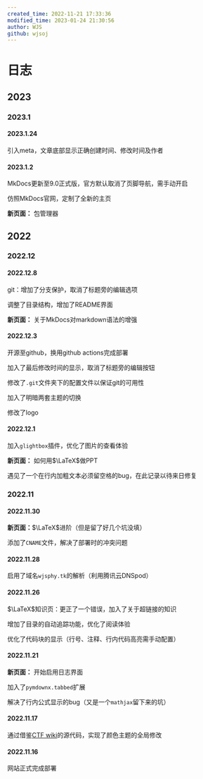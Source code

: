 ```yaml
---
created_time: 2022-11-21 17:33:36
modified_time: 2023-01-24 21:30:56
author: WJS
github: wjsoj
---
```

# 日志

## 2023

### 2023.1

#### 2023.1.24

引入meta，文章底部显示正确创建时间、修改时间及作者

#### 2023.1.2

MkDocs更新至9.0正式版，官方默认取消了页脚导航，需手动开启

仿照MkDocs官网，定制了全新的主页

**新页面：** 包管理器

## 2022

### 2022.12

#### 2022.12.8

git：增加了分支保护，取消了标题旁的编辑选项

调整了目录结构，增加了README界面

**新页面：** 关于MkDocs对markdown语法的增强

#### 2022.12.3

开源至github，换用github actions完成部署

加入了最后修改时间的显示，取消了标题旁的编辑按钮

修改了`.git`文件夹下的配置文件以保证git的可用性

加入了明暗两套主题的切换

修改了logo

#### 2022.12.1

加入`glightbox`插件，优化了图片的查看体验

**新页面：** 如何用$\LaTeX$做PPT

遇见了一个在行内加粗文本必须留空格的bug，在此记录以待来日修复

### 2022.11

#### 2022.11.30

**新页面：**$\LaTeX$进阶（但是留了好几个坑没填）

添加了`CNAME`文件，解决了部署时的冲突问题

#### 2022.11.28

启用了域名`wjsphy.tk`的解析（利用腾讯云DNSpod）

#### 2022.11.26

$\LaTeX$知识页：更正了一个错误，加入了关于超链接的知识

增加了目录的自动追踪功能，优化了阅读体验

优化了代码块的显示（行号、注释、行内代码高亮需手动配置）

#### 2022.11.21

**新页面：** 开始启用日志界面

加入了`pymdownx.tabbed`扩展

解决了行内公式显示的bug（又是一个`mathjax`留下来的坑）

#### 2022.11.17

通过借鉴[CTF wiki](https://ctf-wiki.org)的源代码，实现了颜色主题的全局修改

#### 2022.11.16

网站正式完成部署
